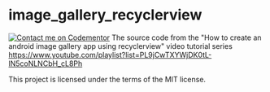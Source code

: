 # image_gallery_recyclerview
[![Contact me on Codementor](https://cdn.codementor.io/badges/contact_me_github.svg)](https://www.codementor.io/mobapptuts?utm_source=github&utm_medium=button&utm_term=mobapptuts&utm_campaign=github)
The source code from the "How to create an android image gallery app using recyclerview" video tutorial series
https://www.youtube.com/playlist?list=PL9jCwTXYWjDK0tL-lN5coNLNCbH_cL8Ph


This project is licensed under the terms of the MIT license.


